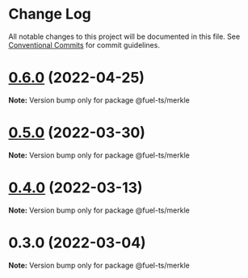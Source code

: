 # Change Log

All notable changes to this project will be documented in this file.
See [Conventional Commits](https://conventionalcommits.org) for commit guidelines.

# [0.6.0](https://github.com/FuelLabs/fuels-ts/compare/v0.5.0...v0.6.0) (2022-04-25)

**Note:** Version bump only for package @fuel-ts/merkle





# [0.5.0](https://github.com/FuelLabs/fuels-ts/compare/v0.4.0...v0.5.0) (2022-03-30)

**Note:** Version bump only for package @fuel-ts/merkle





# [0.4.0](https://github.com/FuelLabs/fuels-ts/compare/v0.3.0...v0.4.0) (2022-03-13)

**Note:** Version bump only for package @fuel-ts/merkle





# 0.3.0 (2022-03-04)

**Note:** Version bump only for package @fuel-ts/merkle

